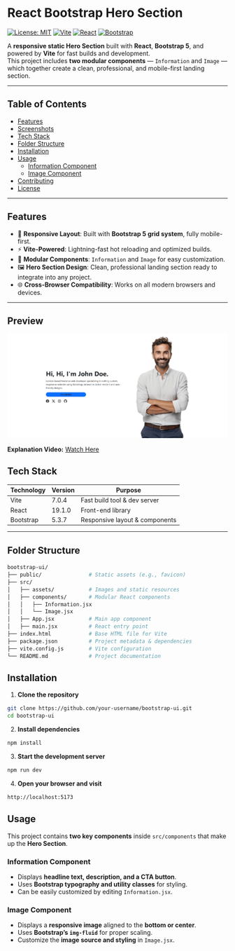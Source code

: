 # React Bootstrap Hero Section

[![License: MIT](https://img.shields.io/badge/License-MIT-yellow.svg)](https://opensource.org/licenses/MIT)
[![Vite](https://img.shields.io/badge/Vite-5.4-blue)](https://vitejs.dev/)
[![React](https://img.shields.io/badge/React-18.3-61DAFB)](https://reactjs.org/)
[![Bootstrap](https://img.shields.io/badge/Bootstrap-5.3-7952B3)](https://getbootstrap.com/)

A **responsive static Hero Section** built with **React**, **Bootstrap 5**, and powered by **Vite** for fast builds and development.  
This project includes **two modular components** — `Information` and `Image` — which together create a clean, professional, and mobile-first landing section.

---

## Table of Contents

- [Features](#features)
- [Screenshots](#screenshots)
- [Tech Stack](#tech-stack)
- [Folder Structure](#folder-structure)
- [Installation](#installation)
- [Usage](#usage)
  - [Information Component](#information-component)
  - [Image Component](#image-component)
- [Contributing](#contributing)
- [License](#license)

---

## Features

- 🎨 **Responsive Layout**: Built with **Bootstrap 5 grid system**, fully mobile-first.
- ⚡ **Vite-Powered**: Lightning-fast hot reloading and optimized builds.
- 🧩 **Modular Components**: `Information` and `Image` for easy customization.
- 🖼 **Hero Section Design**: Clean, professional landing section ready to integrate into any project.
- 🌐 **Cross-Browser Compatibility**: Works on all modern browsers and devices.

---

## Preview

![Preview](./src/assets/Preview.png)

**Explanation Video:** [Watch Here](https://drive.google.com/file/d/1F1PffWVFRq8rSyUzCYVvGEo5lpTnzifo/view?usp=drive_link)

## Tech Stack

| Technology | Version | Purpose                        |
| ---------- | ------- | ------------------------------ |
| Vite       | 7.0.4   | Fast build tool & dev server   |
| React      | 19.1.0  | Front-end library              |
| Bootstrap  | 5.3.7   | Responsive layout & components |

---

## Folder Structure

```bash
bootstrap-ui/
├── public/               # Static assets (e.g., favicon)
├── src/
│   ├── assets/           # Images and static resources
│   ├── components/       # Modular React components
│   │   ├── Information.jsx
│   │   └── Image.jsx
│   ├── App.jsx           # Main app component
│   ├── main.jsx          # React entry point
├── index.html            # Base HTML file for Vite
├── package.json          # Project metadata & dependencies
├── vite.config.js        # Vite configuration
└── README.md             # Project documentation
```

## Installation

1. **Clone the repository**

```bash
git clone https://github.com/your-username/bootstrap-ui.git
cd bootstrap-ui
```

2. **Install dependencies**

```bash
npm install
```

3. **Start the development server**

```bash
npm run dev
```

4. **Open your browser and visit**

```bash
http://localhost:5173
```

## Usage

This project contains **two key components** inside `src/components` that make up the **Hero Section**.

### Information Component

- Displays **headline text, description, and a CTA button**.
- Uses **Bootstrap typography and utility classes** for styling.
- Can be easily customized by editing `Information.jsx`.

### Image Component

- Displays a **responsive image** aligned to the **bottom or center**.
- Uses **Bootstrap’s `img-fluid`** for proper scaling.
- Customize the **image source and styling** in `Image.jsx`.

